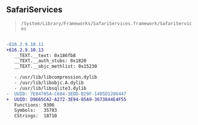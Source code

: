 ## SafariServices

> `/System/Library/Frameworks/SafariServices.framework/SafariServices`

```diff

-616.2.9.10.11
+616.2.9.10.13
   __TEXT.__text: 0x186fb8
   __TEXT.__auth_stubs: 0x1820
   __TEXT.__objc_methlist: 0x15230

   - /usr/lib/libcompression.dylib
   - /usr/lib/libobjc.A.dylib
   - /usr/lib/libsqlite3.dylib
-  UUID: 7E84705A-C684-3EDD-B29F-1485D1286447
+  UUID: D9665CA2-A272-3E94-85A9-3673844E4F55
   Functions: 9306
   Symbols:   35783
   CStrings:  18710

```
